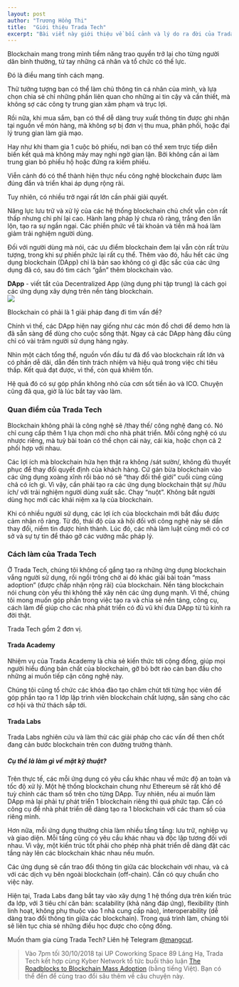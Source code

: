```yaml
---
layout: post
author: "Trương Hồng Thi"
title:  "Giới thiệu Trada Tech"
excerpt: "Bài viết này giới thiệu về bối cảnh và lý do ra đời của Trada Tech."
---
```


Blockchain mang trong mình tiềm năng trao quyền trở lại cho từng người dân bình thường, từ tay những cá nhân và tổ chức có thế lực.

Đó là điều mang tính cách mạng.

Thử tưởng tượng bạn có thể làm chủ thông tin cá nhân của mình, và lựa chọn chia sẻ chỉ những phần liên quan cho những ai tin cậy và cần thiết, mà không sợ các công ty trung gian xâm phạm và trục lợi.

Rồi nữa, khi mua sắm, bạn có thể dễ dàng truy xuất thông tin được ghi nhận tại nguồn về món hàng, mà không sợ bị đơn vị thu mua, phân phối, hoặc đại lý trung gian làm giả mạo.

Hay như khi tham gia 1 cuộc bỏ phiếu, nơi bạn có thể xem trực tiếp diễn biến kết quả mà không mảy may nghi ngờ gian lận. Bởi không cần ai làm trung gian bỏ phiếu hộ hoặc đứng ra kiểm phiếu.

Viễn cảnh đó có thể thành hiện thực nếu công nghệ blockchain được làm đúng đắn và triển khai áp dụng rộng rãi.

<!--div class="info">
  <h5>Thế còn tiền mã hoá?</h5>
  <p>Thanh toán (sử dụng tiền mã hoá) cũng là một ứng dụng quan trọng khác. Tuy nhiên, nó cũng chỉ là 1 trong rất nhiều ứng dụng khác nhau của blockchain.</p>
</div-->

Tuy nhiên, có nhiều trở ngại rất lớn cần phải giải quyết.

Năng lực lưu trữ và xử lý của các hệ thống blockchain chủ chốt vẫn còn rất thấp nhưng chi phí lại cao. Hành lang pháp lý chưa rõ ràng, trắng đen lẫn lộn, tạo ra sự ngần ngại. Các phiền phức về tài khoản và tiền mã hoá làm giảm trải nghiệm người dùng.

Đối với người dùng mà nói, các ưu điểm blockchain đem lại vẫn còn rất trừu tượng, trong khi sự phiền phức lại rất cụ thể. Thêm vào đó, hầu hết các ứng dụng blockchain (DApp) chỉ là bản sao không có gì đặc sắc của các ứng dụng đã có, sau đó tìm cách “gắn” thêm blockchain vào. 

<div class="info">
<b>DApp</b> - viết tắt của Decentralized App (ứng dụng phi tập trung) là cách gọi các ứng dụng xây dựng trên nền tảng blockchain.
</div>

<div class="media">
  <img src="https://i2.wp.com/onproductmanagement.org/wp-content/uploads/2015/01/Problem-for-Solution1.jpg">
  <p class="caption">Blockchain có phải là 1 giải pháp đang đi tìm vấn đề?</p>
</div>

Chính vì thế, các DApp hiện nay giống như các món đồ chơi để demo hơn là đã sẵn sàng để dùng cho cuộc sống thật. Ngay cả các DApp hàng đầu cũng chỉ có vài trăm người sử dụng hàng ngày.

Nhìn một cách tổng thể, nguồn vốn đầu tư đã đổ vào blockchain rất lớn và có phần dễ dãi, dẫn đến tính trách nhiệm và hiệu quả trong việc chi tiêu thấp. Kết quả đạt được, vì thế, còn quá khiêm tốn.

Hệ quả đó có sự góp phần không nhỏ của cơn sốt tiền ảo và ICO. Chuyện cũng đã qua, giờ là lúc bắt tay vào làm.

### Quan điểm của Trada Tech
Blockchain không phải là công nghệ sẽ /thay thế/ công nghệ đang có. Nó chỉ cung cấp thêm 1 lựa chọn mới cho nhà phát triển. Mỗi công nghệ có ưu nhược riêng, mà tuỳ bài toán có thể chọn cái này, cái kia, hoặc chọn cả 2 phối hợp với nhau.

Các lợi ích mà blockchain hứa hẹn thật ra không /sát sườn/, không đủ thuyết phục để thay đổi quyết định của khách hàng. Cứ gán bừa blockchain vào các ứng dụng xoàng xĩnh rồi bảo nó sẽ “thay đổi thế giới” cuối cùng cũng chả có ích gì. Vì vậy, cần phải tạo ra các ứng dụng blockchain thật sự /hữu ích/ với trải nghiệm người dùng xuất sắc. Chạy “nuột”. Không bắt người dùng học mới các khái niệm xa lạ của blockchain.

Khi có nhiều người sử dụng, các lợi ích của blockchain mới bắt đầu được cảm nhận rõ ràng. Từ đó, thái độ của xã hội đối với công nghệ này sẽ dần thay đổi, niềm tin được hình thành. Lúc đó, các nhà làm luật cũng mới có cơ sở và sự tự tin để tháo gỡ các vướng mắc pháp lý.

### Cách làm của Trada Tech
Ở Trada Tech, chúng tôi không cố gắng tạo ra những ứng dụng blockchain vắng người sử dụng, rồi ngồi trông chờ ai đó khác giải bài toán “mass adoption” (được chấp nhận rộng rãi) của blockchain. Nền tảng blockchain nói chung còn yếu thì không thể xây nên các ứng dụng mạnh. Vì thế, chúng tôi mong muốn góp phần trong việc tạo ra và chia sẻ nền tảng, công cụ, cách làm để giúp cho các nhà phát triển có đủ vũ khí đưa DApp từ tủ kính ra đời thật.

Trada Tech gồm 2 đơn vị.

#### Trada Academy

Nhiệm vụ của Trada Academy là chia sẻ kiến thức tới cộng đồng, giúp mọi người hiểu đúng bản chất của  blockchain, gỡ bỏ bớt rào cản ban đầu cho những ai muốn tiếp cận công nghệ này.

Chúng tôi cũng tổ chức các khóa đào tạo chăm chút tới từng học viên để góp phần tạo ra 1 lớp lập trình viên blockchain chất lượng, sẵn sàng cho các cơ hội và thử thách sắp tới.

#### Trada Labs

Trada Labs nghiên cứu và làm thử các giải pháp cho các vấn đề then chốt đang cản bước blockchain trên con đường trưởng thành.

<div class="info">
<h5>Cụ thể là làm gì về mặt kỹ thuật?</h5>
<p>Trên thực tế, các mỗi ứng dụng có yêu cầu khác nhau về mức độ an toàn và tốc độ xử lý. Một hệ thống blockchain chung như Ethereum sẽ rất khó để tuỳ chỉnh các tham số trên cho từng DApp. Tuy nhiên, nếu ai muốn làm DApp mà lại phải tự phát triển 1 blockchain riêng thì quá phức tạp. Cần có công cụ để nhà phát triển dễ dàng tạo ra 1 blockchain với các tham số của riêng mình.</p>

<p>Hơn nữa, mỗi ứng dụng thường chia làm nhiều tầng tầng: lưu trữ, nghiệp vụ và giao diện. Mỗi tầng cũng có yêu cầu khác nhau và độc lập tương đối với nhau. Vì vậy, một kiến trúc tốt phải cho phép nhà phát triển dễ dàng đặt các tầng này lên các blockchain khác nhau nếu muốn.</p>

<p>Các ứng dụng sẽ cần trao đổi thông tin giữa các blockchain với nhau, và cả với các dịch vụ bên ngoài blockchain (off-chain). Cần có quy chuẩn cho việc này.</p>

<p>Hiện tại, Trada Labs đang bắt tay vào xây dựng 1 hệ thống dựa trên kiến trúc đa lớp, với 3 tiêu chí căn bản: scalability (khả năng đáp ứng), flexibility (tính linh hoạt, không phụ thuộc vào 1 nhà cung cấp nào), interoperability (dễ dàng trao đổi thông tin giữa các blockchain). Trong quá trình làm, chúng tôi sẽ liên tục chia sẻ những điều học được cho cộng đồng.</p>
</div>

Muốn tham gia cùng Trada Tech? Liên hệ Telegram <a href="https://t.me/mangcut" target="_blank">@mangcut</a>.

> Vào 7pm tối 30/10/2018 tại UP Coworking Space 89 Láng Hạ, Trada Tech kết hợp cùng Kyber Network tổ tức buổi thảo luận <a href="https://www.facebook.com/events/2205236223097718/" target="_blank">The Roadblocks to Blockchain Mass Adoption</a> (bằng tiếng Việt). Bạn có thể đến để cùng trao đổi sâu thêm về câu chuyện này.